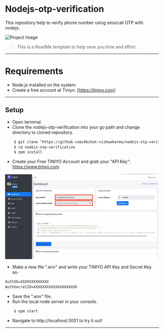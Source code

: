 # Nodejs-otp-verification
This repository help to verify phone number using sms/call OTP with nodejs.

![Project Image](/public/images/Inkedscreen-capture.gif)

> This is a ReadMe template to help save you time and effort.

---
# Requirements

- Node.js installed on the system.
- Create a free account at Tiniyo. [https://tiniyo.com]

---

## Setup

- Open terminal.
- Clone the nodejs-otp-verification into your go path and change directory to cloned repository.
```html
    $ git clone "https://github.com/Akshat-vishwakarma/nodejs-otp-verification.git"
    $ cd nodejs-otp-verification
    $ npm install
```
- Create your Free TINIYO Account and grab your "API Key": https://www.tiniyo.com 

![Project Image](/public/images/tiniyo.jpeg)

- Make a new file ".env" and write your TINIYO API Key and Secret Key as-
```html
AuthID=XXXXXXXXXXXXX
AuthSecretID=XXXXXXXXXXXXXXXXXXXX
```
- Save the ".env" file.
- Run the local node server in your console.

```html
    $ npm start
```

- Navigate to http://localhost:3001 to try it out!
---



